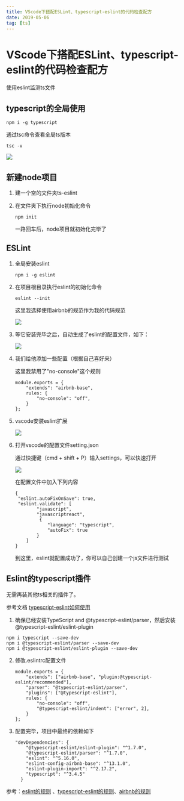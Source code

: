 ```yaml
---
title: VScode下搭配ESLint、typescript-eslint的代码检查配方
date: 2019-05-06
tag: [ts]
---
```


# VScode下搭配ESLint、typescript-eslint的代码检查配方

使用eslint监测ts文件

## typescript的全局使用

```
npm i -g typescript
```

通过tsc命令查看全局ts版本

```
tsc -v
```

![](https://images.pandaomeng.com/blog/tsc-v.png)

## 新建node项目

1. 建一个空的文件夹ts-eslint

2. 在文件夹下执行node初始化命令

   ```
   npm init
   ```

   一路回车后，node项目就初始化完毕了

<!--more-->

## ESLint

1. 全局安装eslint

   ```
   npm i -g eslint
   ```

2. 在项目根目录执行eslint的初始化命令

   ```
   eslint --init
   ```

   这里我选择使用airbnb的规范作为我的代码规范

   ![](https://images.pandaomeng.com/blog/eslint--init2.png)

3. 等它安装完毕之后，自动生成了eslint的配置文件，如下：

   ![](https://images.pandaomeng.com/blog/after-eslint-init.png)

4. 我们给他添加一些配置（根据自己喜好来）

   这里我禁用了"no-console"这个规则

   ```
   module.exports = {
       "extends": "airbnb-base",
       rules: {
           "no-console": "off",
       }
   };
   ```

5. vscode安装eslint扩展

   ![](https://images.pandaomeng.com/blog/vscode-eslint-extension.png)

6. 打开vscode的配置文件setting.json

   通过快捷键（cmd + shift + P）输入settings，可以快速打开

   ![](https://images.pandaomeng.com/blog/vscode-setting.png)

   在配置文件中加入下列内容

   ```
   {
   	"eslint.autoFixOnSave": true,
   	"eslint.validate": [
           "javascript",
           "javascriptreact",
      	    {
               "language": "typescript",
               "autoFix": true
           }
       ]
   }
   ```

   到这里，eslint就配置成功了，你可以自己创建一个js文件进行测试


## Eslint的typescript插件

无需再装其他ts相关的插件了。

参考文档 [typescript-eslint如何使用](https://github.com/typescript-eslint/typescript-eslint/tree/master/packages/eslint-plugin#usage)

1.  确保已经安装TypeScript and @typescript-eslint/parser，然后安装@typescript-eslint/eslint-plugin

   ```
   npm i typescript --save-dev
   npm i @typescript-eslint/parser --save-dev
   npm i @typescript-eslint/eslint-plugin --save-dev
   ```

2. 修改.eslintrc配置文件

   ```
   module.exports = {
       "extends": ["airbnb-base", "plugin:@typescript-eslint/recommended"],
       "parser": "@typescript-eslint/parser",
       "plugins": ["@typescript-eslint"],
       rules: {
           "no-console": "off",
           "@typescript-eslint/indent": ["error", 2],
       }
   };
   ```

3. 配置完毕，项目中最终的依赖如下

   ```
   "devDependencies": {
       "@typescript-eslint/eslint-plugin": "^1.7.0",
       "@typescript-eslint/parser": "^1.7.0",
       "eslint": "^5.16.0",
       "eslint-config-airbnb-base": "^13.1.0",
       "eslint-plugin-import": "^2.17.2",
       "typescript": "^3.4.5"
     }
   ```



参考：[eslint的规则](https://eslint.org/docs/rules/) 、[typescript-eslint的规则](https://github.com/typescript-eslint/typescript-eslint/tree/v1.7.0/packages/eslint-plugin/docs/rules)、[airbnb的规则](https://github.com/airbnb/javascript)











